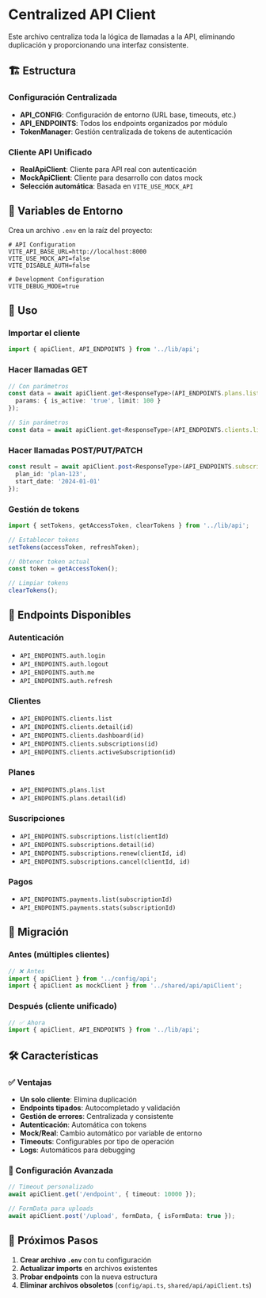 # Centralized API Client

Este archivo centraliza toda la lógica de llamadas a la API, eliminando duplicación y proporcionando una interfaz consistente.

## 🏗️ Estructura

### Configuración Centralizada
- **API_CONFIG**: Configuración de entorno (URL base, timeouts, etc.)
- **API_ENDPOINTS**: Todos los endpoints organizados por módulo
- **TokenManager**: Gestión centralizada de tokens de autenticación

### Cliente API Unificado
- **RealApiClient**: Cliente para API real con autenticación
- **MockApiClient**: Cliente para desarrollo con datos mock
- **Selección automática**: Basada en `VITE_USE_MOCK_API`

## 🔧 Variables de Entorno

Crea un archivo `.env` en la raíz del proyecto:

```env
# API Configuration
VITE_API_BASE_URL=http://localhost:8000
VITE_USE_MOCK_API=false
VITE_DISABLE_AUTH=false

# Development Configuration
VITE_DEBUG_MODE=true
```

## 📡 Uso

### Importar el cliente
```typescript
import { apiClient, API_ENDPOINTS } from '../lib/api';
```

### Hacer llamadas GET
```typescript
// Con parámetros
const data = await apiClient.get<ResponseType>(API_ENDPOINTS.plans.list, {
  params: { is_active: 'true', limit: 100 }
});

// Sin parámetros
const data = await apiClient.get<ResponseType>(API_ENDPOINTS.clients.list);
```

### Hacer llamadas POST/PUT/PATCH
```typescript
const result = await apiClient.post<ResponseType>(API_ENDPOINTS.subscriptions.list(clientId), {
  plan_id: 'plan-123',
  start_date: '2024-01-01'
});
```

### Gestión de tokens
```typescript
import { setTokens, getAccessToken, clearTokens } from '../lib/api';

// Establecer tokens
setTokens(accessToken, refreshToken);

// Obtener token actual
const token = getAccessToken();

// Limpiar tokens
clearTokens();
```

## 🎯 Endpoints Disponibles

### Autenticación
- `API_ENDPOINTS.auth.login`
- `API_ENDPOINTS.auth.logout`
- `API_ENDPOINTS.auth.me`
- `API_ENDPOINTS.auth.refresh`

### Clientes
- `API_ENDPOINTS.clients.list`
- `API_ENDPOINTS.clients.detail(id)`
- `API_ENDPOINTS.clients.dashboard(id)`
- `API_ENDPOINTS.clients.subscriptions(id)`
- `API_ENDPOINTS.clients.activeSubscription(id)`

### Planes
- `API_ENDPOINTS.plans.list`
- `API_ENDPOINTS.plans.detail(id)`

### Suscripciones
- `API_ENDPOINTS.subscriptions.list(clientId)`
- `API_ENDPOINTS.subscriptions.detail(id)`
- `API_ENDPOINTS.subscriptions.renew(clientId, id)`
- `API_ENDPOINTS.subscriptions.cancel(clientId, id)`

### Pagos
- `API_ENDPOINTS.payments.list(subscriptionId)`
- `API_ENDPOINTS.payments.stats(subscriptionId)`

## 🔄 Migración

### Antes (múltiples clientes)
```typescript
// ❌ Antes
import { apiClient } from '../config/api';
import { apiClient as mockClient } from '../shared/api/apiClient';
```

### Después (cliente unificado)
```typescript
// ✅ Ahora
import { apiClient, API_ENDPOINTS } from '../lib/api';
```

## 🛠️ Características

### ✅ Ventajas
- **Un solo cliente**: Elimina duplicación
- **Endpoints tipados**: Autocompletado y validación
- **Gestión de errores**: Centralizada y consistente
- **Autenticación**: Automática con tokens
- **Mock/Real**: Cambio automático por variable de entorno
- **Timeouts**: Configurables por tipo de operación
- **Logs**: Automáticos para debugging

### 🔧 Configuración Avanzada
```typescript
// Timeout personalizado
await apiClient.get('/endpoint', { timeout: 10000 });

// FormData para uploads
await apiClient.post('/upload', formData, { isFormData: true });
```

## 🚀 Próximos Pasos

1. **Crear archivo `.env`** con tu configuración
2. **Actualizar imports** en archivos existentes
3. **Probar endpoints** con la nueva estructura
4. **Eliminar archivos obsoletos** (`config/api.ts`, `shared/api/apiClient.ts`)
